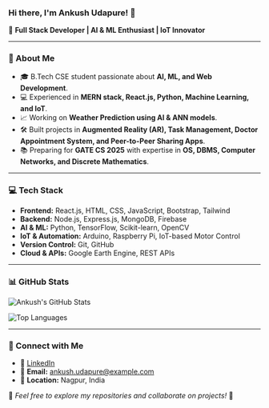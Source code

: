 ### Hi there, I'm Ankush Udapure! 👋

🚀 **Full Stack Developer | AI & ML Enthusiast | IoT Innovator**

---

### 🔹 About Me
- 🎓 B.Tech CSE student passionate about **AI, ML, and Web Development**.
- 💻 Experienced in **MERN stack, React.js, Python, Machine Learning, and IoT**.
- 📈 Working on **Weather Prediction using AI & ANN models**.
- 🛠️ Built projects in **Augmented Reality (AR), Task Management, Doctor Appointment System, and Peer-to-Peer Sharing Apps**.
- 📚 Preparing for **GATE CS 2025** with expertise in **OS, DBMS, Computer Networks, and Discrete Mathematics**.

---

### 💻 Tech Stack
- **Frontend:** React.js, HTML, CSS, JavaScript, Bootstrap, Tailwind
- **Backend:** Node.js, Express.js, MongoDB, Firebase
- **AI & ML:** Python, TensorFlow, Scikit-learn, OpenCV
- **IoT & Automation:** Arduino, Raspberry Pi, IoT-based Motor Control
- **Version Control:** Git, GitHub
- **Cloud & APIs:** Google Earth Engine, REST APIs

---

### 📊 GitHub Stats
![Ankush's GitHub Stats](https://github-readme-stats.vercel.app/api?username=AnkushUdapure&show_icons=true&theme=tokyonight)

![Top Languages](https://github-readme-stats.vercel.app/api/top-langs/?username=AnkushUdapure&layout=compact&theme=tokyonight)

---

### 🌟 Connect with Me
- 🔗 [LinkedIn](https://www.linkedin.com/in/ankush-udapure/)
- 📧 **Email:** ankush.udapure@example.com
- 📌 **Location:** Nagpur, India

📌 *Feel free to explore my repositories and collaborate on projects!* 🚀
